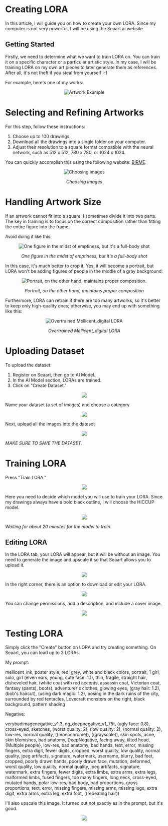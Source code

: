 # Creating LORA

In this article, I will guide you on how to create your own LORA. Since my computer is not very powerful, I will be using the Seaart.ai website.

## Getting Started

Firstly, we need to determine what we want to train LORA on. You can train it on a specific character or a particular artistic style. In my case, I will be training LORA on my own art pieces to later generate them as references. After all, it's not theft if you steal from yourself :-)

For example, here's one of my works:


<p align="center">
  <img src="https://i.ibb.co/3mTxWGw/78-LLFZs5-Ec-I.jpg" alt="Artwork Example">
</p>


# Selecting and Refining Artworks

For this step, follow these instructions:

1. Choose up to 100 drawings.
2. Download all the drawings into a single folder on your computer.
3. Adjust their resolution to a square format compatible with the neural network, such as 512 x 512, 780 x 780, or 1024 x 1024.
   
You can quickly accomplish this using the following website: [BIRME](https://www.birme.net/).

<p align="center">
  <img src="https://i.ibb.co/XkHHT4S/BTGDA2y-UWIU.jpg" alt="Choosing images">
</p>
<p align="center"><i>Choosing images</i></p>



# Handling Artwork Size

If an artwork cannot fit into a square, I sometimes divide it into two parts. The key in framing is to focus on the correct composition rather than fitting the entire figure into the frame.

Avoid doing it like this:

<p align="center">
  <img src="https://i.ibb.co/BGpS6vt/4o-Vsid0-Jm-E.jpg" alt="One figure in the midst of emptiness, but it's a full-body shot">
</p>
<p align="center"><i>One figure in the midst of emptiness, but it's a full-body shot</i></p>


In this case, it's much better to crop it. Yes, it will become a portrait, but LORA won't be adding figures of people in the middle of a gray background:

<p align="center">
  <img src="https://i.ibb.co/WxtmvRp/dmx-Y9-Gj-DFes.jpg" alt="Portrait, on the other hand, maintains proper composition.">
</p>

<p align="center"><i>Portrait, on the other hand, maintains proper composition</i></p>


Furthermore, LORA can retrain if there are too many artworks, so it's better to keep only high-quality ones; otherwise, you may end up with something like this:

<p align="center">
  <img src="https://i.ibb.co/2tXzdSh/BHFW0qw2-Zy-Q.jpg" alt="Overtrained Mellicent_digital LORA">
</p>

<p align="center"><i>Overtrained Mellicent_digital LORA</i></p>


# Uploading Dataset

To upload the dataset:

1. Register on Seaart, then go to AI Model.
2. In the AI Model section, LORAs are trained.
3. Click on "Create Dataset."

<p align="center">
  <img src="https://i.ibb.co/pvyqTRw/zcy-YD-u-Ubnk.jpg">
</p> 


Name your dataset (a set of images) and choose a category

<p align="center">
  <img src="https://i.ibb.co/gmTKLg4/5e-Azo85-TF3-U.jpg">
</p> 


Next, upload all the images into the dataset

<p align="center">
  <img src="https://i.ibb.co/wh9NMKD/zv-K-Xi-XXv-VI.jpg">
</p> 


*MAKE SURE TO SAVE THE DATASET.*


# Training LORA

Press "Train LORA."

<p align="center">
  <img src="https://i.ibb.co/jZqYmnk/5ke-N-w-Rs8-Ek.jpg">
</p> 


Here you need to decide which model you will use to train your LORA. Since my drawings always have a bold black outline, I will choose the HICCUP model.

<p align="center">
  <img src="https://i.ibb.co/31SD1TQ/Df-DId2-c1-Ic.jpg">
</p> 


*Waiting for about 20 minutes for the model to train.*

## Editing LORA

In the LORA tab, your LORA will appear, but it will be without an image. You need to generate the image and upscale it so that Seaart allows you to upload it.

<p align="center">
  <img src="https://i.ibb.co/HpJ8gwB/f2-Kb70m-EMLQ.jpg">
</p> 


In the right corner, there is an option to download or edit your LORA.


<p align="center">
  <img src="https://i.ibb.co/fdvRty9/YD9-HV2y-N50-Y.jpg">
</p> 

You can change permissions, add a description, and include a cover image.

<p align="center">
  <img src="https://i.ibb.co/PNsqspy/V6-Sw2u-DVZFQ.jpg">
</p> 

# Testing LORA

Simply click the "Create" button on LORA and try creating something. On Seaart, you can load up to 3 LORAs.

My prompt:

mellicent_ink, poster style, red, grey, white and black colors, portrait, 1 girl, solo, girl (elven ears, young, cute face: 1.1), thin, fragile, straight hair, disheveled hair, (white coat with red accents, assassin coat, Victorian coat, fantasy (pants), boots), adventurer's clothes, glowing eyes, (gray hair: 1.2), (bob's haircut), (using dark magic: 1.2), posing in the dark ruins of the city, surrounded by red tentacles, Lovecraft monsters on the right, black background, pattern shading

Negative:

verybadimagenegative_v1.3, ng_deepnegative_v1_75t, (ugly face: 0.8), cross-eyed, sketches, (worst quality: 2), (low quality: 2), (normal quality: 2), low-res, normal quality, ((monochrome)), ((grayscale)), skin spots, acne, skin blemishes, bad anatomy, DeepNegative, facing away, tilted head, {Multiple people}, low-res, bad anatomy, bad hands, text, error, missing fingers, extra digit, fewer digits, cropped, worst quality, low quality, normal quality, jpeg artifacts, signature, watermark, username, blurry, bad feet, cropped, poorly drawn hands, poorly drawn face, mutation, deformed, worst quality, low quality, normal quality, jpeg artifacts, signature, watermark, extra fingers, fewer digits, extra limbs, extra arms, extra legs, malformed limbs, fused fingers, too many fingers, long neck, cross-eyed, mutated hands, polar low-res, bad body, bad proportions, gross proportions, text, error, missing fingers, missing arms, missing legs, extra digit, extra arms, extra leg, extra foot, ((repeating hair))

I'll also upscale this image. It turned out not exactly as in the prompt, but it's good.

<p align="center">
  <img src="https://i.ibb.co/6Z8RJKL/vrq-M4-PHan-KY.jpg">
</p> 
